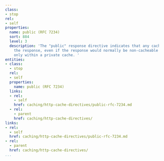 ```yaml
---
class:
- stop
rel:
- self
properties:
  name: public (RFC 7234)
  sort: 884
  level: 3
  description: 'The "public" response directive indicates that any cache MAY store
    the response, even if the response would normally be non-cacheable or cacheable
    only within a private cache. '
entities:
- class:
  - stop
  rel:
  - self
  properties:
    name: public (RFC 7234)
  links:
  - rel:
    - self
    href: caching/http-cache-directives/public-rfc-7234.md
  - rel:
    - parent
    href: caching/http-cache-directives/
links:
- rel:
  - self
  href: caching/http-cache-directives/public-rfc-7234.md
- rel:
  - parent
  href: caching/http-cache-directives/
...
```

